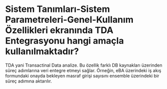 # Sistem Tanımları-Sistem Parametreleri-Genel-Kullanım Özellikleri ekranında TDA Entegrasyonu hangi amaçla kullanılmaktadır?

TDA yani Transactinal Data analize. Bu özellik farklı DB kaynakları üzerinden süreç adımlarına veri entegre etmeyi sağlar. Örneğin, eBA üzerindeki iş akış formundaki onayda bekleyen masraf girişi sayısını ensemble üzerindeki bir süreç adımına aktarılır.